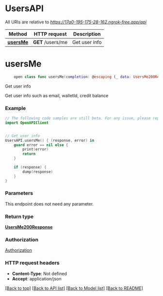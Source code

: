 # UsersAPI

All URIs are relative to *https://17a0-195-175-28-162.ngrok-free.app/api*

Method | HTTP request | Description
------------- | ------------- | -------------
[**usersMe**](UsersAPI.md#usersme) | **GET** /users/me | Get user info


# **usersMe**
```swift
    open class func usersMe(completion: @escaping (_ data: UsersMe200Response?, _ error: Error?) -> Void)
```

Get user info

Get user info such as email, walletId, credit balance

### Example
```swift
// The following code samples are still beta. For any issue, please report via http://github.com/OpenAPITools/openapi-generator/issues/new
import OpenAPIClient


// Get user info
UsersAPI.usersMe() { (response, error) in
    guard error == nil else {
        print(error)
        return
    }

    if (response) {
        dump(response)
    }
}
```

### Parameters
This endpoint does not need any parameter.

### Return type

[**UsersMe200Response**](UsersMe200Response.md)

### Authorization

[Authorization](../README.md#Authorization)

### HTTP request headers

 - **Content-Type**: Not defined
 - **Accept**: application/json

[[Back to top]](#) [[Back to API list]](../README.md#documentation-for-api-endpoints) [[Back to Model list]](../README.md#documentation-for-models) [[Back to README]](../README.md)

